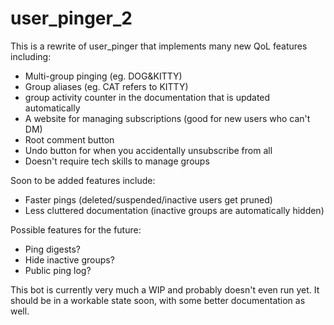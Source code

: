 # user\_pinger\_2

This is a rewrite of user\_pinger that implements many new QoL features including:

* Multi-group pinging (eg. DOG&KITTY)
* Group aliases (eg. CAT refers to KITTY)
* group activity counter in the documentation that is updated automatically
* A website for managing subscriptions (good for new users who can't DM)
* Root comment button
* Undo button for when you accidentally unsubscribe from all
* Doesn't require tech skills to manage groups

Soon to be added features include:

* Faster pings (deleted/suspended/inactive users get pruned)
* Less cluttered documentation (inactive groups are automatically hidden)

Possible features for the future:

* Ping digests?
* Hide inactive groups?
* Public ping log?

This bot is currently very much a WIP and probably doesn't even run yet. It should be in a workable state soon, with some better documentation as well.
